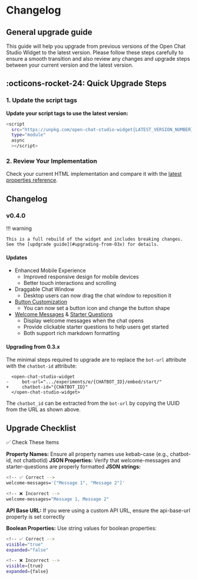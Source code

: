 # Changelog

## General upgrade guide

This guide will help you upgrade from previous versions of the Open Chat Studio Widget to the latest version. Please follow these steps carefully to ensure a smooth transition and also review any changes and upgrade steps between your current version and the latest version.

## :octicons-rocket-24: Quick Upgrade Steps

### 1. Update the script tags

**Update your script tags to use the latest version:**
```bash
<script 
  src="https://unpkg.com/open-chat-studio-widget{LATEST_VERSION_NUMBER}/dist/open-chat-studio-widget/open-chat-studio-widget.js"
  type="module"
  async
  ></script>
```

### 2. Review Your Implementation
Check your current HTML implementation and compare it with the [latest properties reference](reference.md#properties-reference).

## Changelog

### v0.4.0

!!! warning

    This is a full rebuild of the widget and includes breaking changes. See the [updgrade guide](#upgrading-from-03x) for details.

#### Updates

* Enhanced Mobile Experience
    * Improved responsive design for mobile devices
    * Better touch interactions and scrolling
* Draggable Chat Window
    * Desktop users can now drag the chat window to reposition it
* [Button Customization](reference.md#button-customization)
    * You can now set a button icon and change the button shape
* [Welcome Messages](reference.md#welcome-messages) & [Starter Questions](#starter-questions)
    * Display welcome messages when the chat opens
    * Provide clickable starter questions to help users get started
    * Both support rich markdown formatting

#### Upgrading from 0.3.x

The minimal steps required to upgrade are to replace the `bot-url` attribute with the `chatbot-id` attribute:

``` { .diff .annotate }
  <open-chat-studio-widget
-     bot-url=".../experiments/e/{CHATBOT_ID}/embed/start/"
+     chatbot-id="{CHATBOT_ID}"
  </open-chat-studio-widget>
```

The `chatbot_id` can be extracted from the `bot-url` by copying the UUID from the URL as shown above.


## Upgrade Checklist
✅ Check These Items

**Property Names:** Ensure all property names use kebab-case (e.g., chatbot-id, not chatbotId)
**JSON Properties:** Verify that welcome-messages and starter-questions are properly formatted
**JSON strings:**
```bash
<!-- ✅ Correct -->
welcome-messages='["Message 1", "Message 2"]'

<!-- ❌ Incorrect -->
welcome-messages="Message 1, Message 2"
```

**API Base URL:** If you were using a custom API URL, ensure the api-base-url property is set correctly

**Boolean Properties:** Use string values for boolean properties:
```bash
<!-- ✅ Correct -->
visible="true"
expanded="false"

<!-- ❌ Incorrect -->
visible={true}
expanded={false}
```
